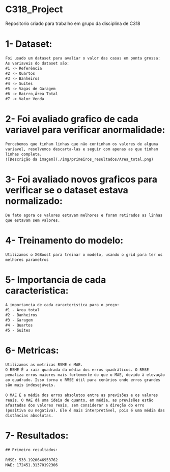 # C318_Project
Repositorio criado para trabalho em grupo da disciplina de C318

# 1- Dataset:
    Foi usado um dataset para avaliar o valor das casas em ponta grossa:
    As variaveis do dataset são:
    #1 -> Referência
    #2 -> Quartos
    #3 -> Banheiros
    #4 -> Suítes
    #5 -> Vagas de Garagem
    #6 -> Bairro,Área Total
    #7 -> Valor Venda

# 2- Foi avaliado grafico de cada variavel para verificar anormalidade:

    Percebemos que tinham linhas que não continham os valores de alguma variavel, resolvemos descarta-las e seguir com apenas as que tinham linhas completa.
    ![Descrição da imagem](./img/primeiros_resultados/Area_total.png)


# 3- Foi avaliado novos graficos para verificar se o dataset estava normalizado:

    De fato agora os valores estavam melhores e foram retirados as linhas que estavam sem valores.

 # 4- Treinamento do modelo:

    Utilizamos o XGBoost para treinar o modelo, usando o grid para ter os melhores parametros

# 5- Importancia de cada caracteristica:
    A importancia de cada caracteristica para o preço:
    #1 - Área total 
    #2 - Banheiros
    #3 - Garagem
    #4 - Quartos
    #5 - Suítes

# 6- Metricas:
    Utilizamos as metricas RSME e MAE.
    O RSME É a raiz quadrada da média dos erros quadráticos. O RMSE penaliza erros maiores mais fortemente do que o MAE, devido à elevação ao quadrado. Isso torna o RMSE útil para cenários onde erros grandes são mais indesejáveis.

    O MAE É a média dos erros absolutos entre as previsões e os valores reais. O MAE dá uma ideia de quanto, em média, as previsões estão afastadas dos valores reais, sem considerar a direção do erro (positiva ou negativa). Ele é mais interpretável, pois é uma média das distâncias absolutas.

# 7- Resultados:
    
    ## Primeiro resultados:
    
    RMSE: 533.1920646953762
    MAE: 172451.31370192306

